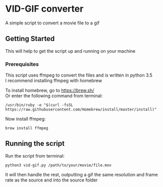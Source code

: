 # VID-GIF converter

A simple script to convert a movie file to a gif

## Getting Started

This will help to get the script up and running on your machine

### Prerequisites

This script uses ffmpeg to convert the files and is written in python 3.5   
I recommend installing ffmpeg with homebrew   
  
  
To install homebrew, go to https://brew.sh/  
Or enter the following command from terminal:

```commandline
/usr/bin/ruby -e "$(curl -fsSL https://raw.githubusercontent.com/Homebrew/install/master/install)"
```

Now install ffmpeg:

```commandline
brew install ffmpeg
```

## Running the script

Run the script from terminal:

```commandline
python3 vid-gif.py /path/to/your/movie/file.mov
```

It will then handle the rest, outputting a gif the same resolution and frame rate as the source and into the source folder